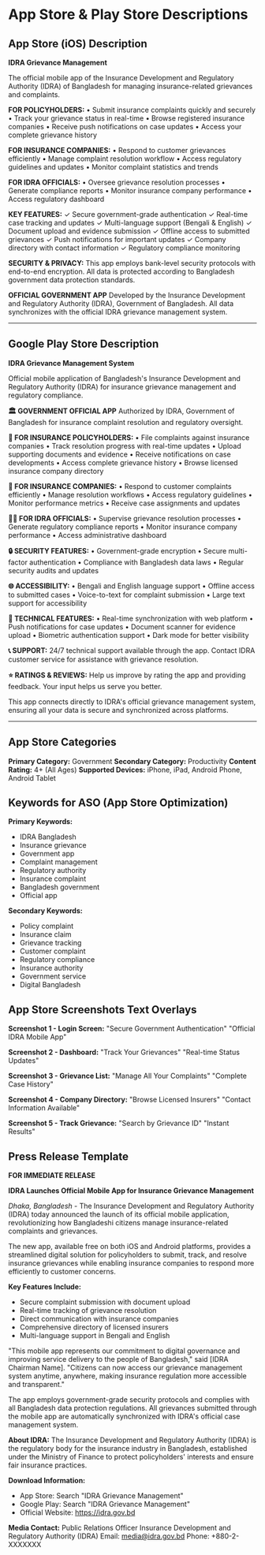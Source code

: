 # App Store & Play Store Descriptions

## App Store (iOS) Description

**IDRA Grievance Management**

The official mobile app of the Insurance Development and Regulatory Authority (IDRA) of Bangladesh for managing insurance-related grievances and complaints.

**FOR POLICYHOLDERS:**
• Submit insurance complaints quickly and securely
• Track your grievance status in real-time
• Browse registered insurance companies
• Receive push notifications on case updates
• Access your complete grievance history

**FOR INSURANCE COMPANIES:**
• Respond to customer grievances efficiently
• Manage complaint resolution workflow
• Access regulatory guidelines and updates
• Monitor complaint statistics and trends

**FOR IDRA OFFICIALS:**
• Oversee grievance resolution processes
• Generate compliance reports
• Monitor insurance company performance
• Access regulatory dashboard

**KEY FEATURES:**
✓ Secure government-grade authentication
✓ Real-time case tracking and updates
✓ Multi-language support (Bengali & English)
✓ Document upload and evidence submission
✓ Offline access to submitted grievances
✓ Push notifications for important updates
✓ Company directory with contact information
✓ Regulatory compliance monitoring

**SECURITY & PRIVACY:**
This app employs bank-level security protocols with end-to-end encryption. All data is protected according to Bangladesh government data protection standards.

**OFFICIAL GOVERNMENT APP**
Developed by the Insurance Development and Regulatory Authority (IDRA), Government of Bangladesh. All data synchronizes with the official IDRA grievance management system.

---

## Google Play Store Description

**IDRA Grievance Management System**

Official mobile application of Bangladesh's Insurance Development and Regulatory Authority (IDRA) for insurance grievance management and regulatory compliance.

**🏛️ GOVERNMENT OFFICIAL APP**
Authorized by IDRA, Government of Bangladesh for insurance complaint resolution and regulatory oversight.

**👤 FOR INSURANCE POLICYHOLDERS:**
• File complaints against insurance companies
• Track resolution progress with real-time updates
• Upload supporting documents and evidence
• Receive notifications on case developments
• Access complete grievance history
• Browse licensed insurance company directory

**🏢 FOR INSURANCE COMPANIES:**
• Respond to customer complaints efficiently
• Manage resolution workflows
• Access regulatory guidelines
• Monitor performance metrics
• Receive case assignments and updates

**👨‍💼 FOR IDRA OFFICIALS:**
• Supervise grievance resolution processes
• Generate regulatory compliance reports
• Monitor insurance company performance
• Access administrative dashboard

**🔒 SECURITY FEATURES:**
• Government-grade encryption
• Secure multi-factor authentication
• Compliance with Bangladesh data laws
• Regular security audits and updates

**🌐 ACCESSIBILITY:**
• Bengali and English language support
• Offline access to submitted cases
• Voice-to-text for complaint submission
• Large text support for accessibility

**📱 TECHNICAL FEATURES:**
• Real-time synchronization with web platform
• Push notifications for case updates
• Document scanner for evidence upload
• Biometric authentication support
• Dark mode for better visibility

**📞 SUPPORT:**
24/7 technical support available through the app. Contact IDRA customer service for assistance with grievance resolution.

**⭐ RATINGS & REVIEWS:**
Help us improve by rating the app and providing feedback. Your input helps us serve you better.

This app connects directly to IDRA's official grievance management system, ensuring all your data is secure and synchronized across platforms.

---

## App Store Categories

**Primary Category:** Government
**Secondary Category:** Productivity
**Content Rating:** 4+ (All Ages)
**Supported Devices:** iPhone, iPad, Android Phone, Android Tablet

## Keywords for ASO (App Store Optimization)

**Primary Keywords:**
- IDRA Bangladesh
- Insurance grievance
- Government app
- Complaint management
- Regulatory authority
- Insurance complaint
- Bangladesh government
- Official app

**Secondary Keywords:**
- Policy complaint
- Insurance claim
- Grievance tracking
- Customer complaint
- Regulatory compliance
- Insurance authority
- Government service
- Digital Bangladesh

## App Store Screenshots Text Overlays

**Screenshot 1 - Login Screen:**
"Secure Government Authentication"
"Official IDRA Mobile App"

**Screenshot 2 - Dashboard:**
"Track Your Grievances"
"Real-time Status Updates"

**Screenshot 3 - Grievance List:**
"Manage All Your Complaints"
"Complete Case History"

**Screenshot 4 - Company Directory:**
"Browse Licensed Insurers"
"Contact Information Available"

**Screenshot 5 - Track Grievance:**
"Search by Grievance ID"
"Instant Results"

## Press Release Template

**FOR IMMEDIATE RELEASE**

**IDRA Launches Official Mobile App for Insurance Grievance Management**

*Dhaka, Bangladesh* - The Insurance Development and Regulatory Authority (IDRA) today announced the launch of its official mobile application, revolutionizing how Bangladeshi citizens manage insurance-related complaints and grievances.

The new app, available free on both iOS and Android platforms, provides a streamlined digital solution for policyholders to submit, track, and resolve insurance grievances while enabling insurance companies to respond more efficiently to customer concerns.

**Key Features Include:**
- Secure complaint submission with document upload
- Real-time tracking of grievance resolution
- Direct communication with insurance companies
- Comprehensive directory of licensed insurers
- Multi-language support in Bengali and English

"This mobile app represents our commitment to digital governance and improving service delivery to the people of Bangladesh," said [IDRA Chairman Name]. "Citizens can now access our grievance management system anytime, anywhere, making insurance regulation more accessible and transparent."

The app employs government-grade security protocols and complies with all Bangladesh data protection regulations. All grievances submitted through the mobile app are automatically synchronized with IDRA's official case management system.

**About IDRA:**
The Insurance Development and Regulatory Authority (IDRA) is the regulatory body for the insurance industry in Bangladesh, established under the Ministry of Finance to protect policyholders' interests and ensure fair insurance practices.

**Download Information:**
- App Store: Search "IDRA Grievance Management"
- Google Play: Search "IDRA Grievance Management"
- Official Website: https://idra.gov.bd

**Media Contact:**
Public Relations Officer
Insurance Development and Regulatory Authority (IDRA)
Email: media@idra.gov.bd
Phone: +880-2-XXXXXXX